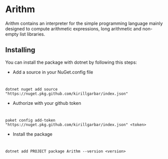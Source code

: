 # Arithm

Arithm contains an interpreter for the simple programming language mainly designed to compute arithmetic expressions, long arithmetic and non-empty list libraries.

## Installing

You can install the package with dotnet by following this steps:

* Add a source in your NuGet.config file
#
	dotnet nuget add source "https://nuget.pkg.github.com/kirillgarbar/index.json"
* Authorize with your github token
#
	paket config add-token "https://nuget.pkg.github.com/kirillgarbar/index.json" <token>
* Install the package
#
	dotnet add PROJECT package Arithm --version <version>